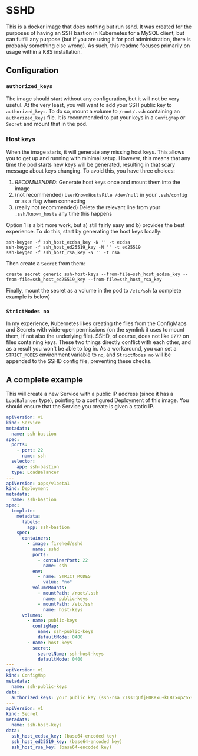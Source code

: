 # SSHD

This is a docker image that does nothing but run sshd.
It was created for the purposes of having an SSH bastion in Kubernetes for a MySQL client, but can fulfill any purpose (but if you are using it for pod administration, there is probably something else wrong).
As such, this readme focuses primarily on usage within a K8S installation.

## Configuration

### `authorized_keys`
The image should start without any configuration, but it will not be very useful.
At the very least, you will want to add your SSH public key to `authorized_keys`.
To do so, mount a volume to `/root/.ssh` containing an `authorized_keys` file.
It is recommended to put your keys in a `ConfigMap` or `Secret` and mount that in the pod.

### Host keys
When the image starts, it will generate any missing host keys.
This allows you to get up and running with minimal setup.
However, this means that any time the pod starts new keys will be generated, resulting in that scary message about keys changing.
To avoid this, you have three choices:

1. _RECOMMENDED_: Generate host keys once and mount them into the image
2. (not recommended) `UserKnownHostsFile /dev/null` in your `.ssh/config` or as a flag when connecting
3. (really not recommended) Delete the relevant line from your `.ssh/known_hosts` any time this happens

Option 1 is a bit more work, but a) still fairly easy and b) provides the best experience.
To do this, start by generating the host keys locally:

    ssh-keygen -f ssh_host_ecdsa_key -N '' -t ecdsa
    ssh-keygen -f ssh_host_ed25519_key -N '' -t ed25519
    ssh-keygen -f ssh_host_rsa_key -N '' -t rsa

Then create a `Secret` from them:

    create secret generic ssh-host-keys --from-file=ssh_host_ecdsa_key --from-file=ssh_host_ed25519_key --from-file=ssh_host_rsa_key

Finally, mount the secret as a volume in the pod to `/etc/ssh` (a complete example is below)

### `StrictModes no`
In my experience, Kubernetes likes creating the files from the ConfigMaps and Secrets with wide-open permissions (on the symlink it uses to mount them, if not also the underlying file).
SSHD, of course, does not like `0777` on files containing keys.
These two things directly conflict with each other, and as a result you won't be able to log in.
As a workaround, you can set a `STRICT_MODES` environment variable to `no`, and `StrictModes no` will be appended to the SSHD config file, preventing these checks.

## A complete example

This will create a new Service with a public IP address (since it has a `LoadBalancer` type), pointing to a configured Deployment of this image. You should ensure that the Service you create is given a static IP.

```yaml
apiVersion: v1
kind: Service
metadata:
  name: ssh-bastion
spec:
  ports:
    - port: 22
      name: ssh
  selector:
    app: ssh-bastion
  type: LoadBalancer
---
apiVersion: apps/v1beta1
kind: Deployment
metadata:
  name: ssh-bastion
spec:
  template:
    metadata:
      labels:
        app: ssh-bastion
    spec:
      containers:
        - image: firehed/sshd
          name: sshd
          ports:
            - containerPort: 22
              name: ssh
          env:
            - name: STRICT_MODES
              value: "no"
          volumeMounts:
            - mountPath: /root/.ssh
              name: public-keys
            - mountPath: /etc/ssh
              name: host-keys
      volumes:
        - name: public-keys
          configMap:
            name: ssh-public-keys
            defaultMode: 0400
        - name: host-keys
          secret:
            secretName: ssh-host-keys
            defaultMode: 0400
---
apiVersion: v1
kind: ConfigMap
metadata:
  name: ssh-public-keys
data:
  authorized_keys: your public key (ssh-rsa 2IssTgUfjE0KKxu+kLBzxopZ6xs50zM1m8eoPsQ== keyname@example.com)
---
apiVersion: v1
kind: Secret
metadata:
  name: ssh-host-keys
data:
  ssh_host_ecdsa_key: (base64-encoded key)
  ssh_host_ed25519_key: (base64-encoded key)
  ssh_host_rsa_key: (base64-encoded key)
```
